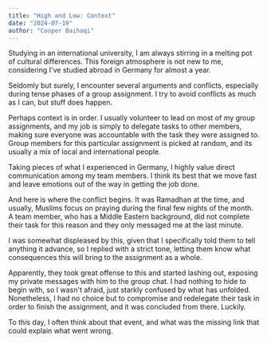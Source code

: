 ```yaml
---
title: "High and Low: Context"
date: "2024-07-19"
author: "Cooper Baihaqi"
---
```


Studying in an international university, I am always stirring in a melting pot of cultural differences. This foreign atmosphere is not new to me, considering I've studied abroad in Germany for almost a year.

Seldomly but surely, I encounter several arguments and conflicts, especially during tense phases of a group assignment. I try to avoid conflicts as much as I can, but stuff does happen.

Perhaps context is in order. I usually volunteer to lead on most of my group assignments, and my job is simply to delegate tasks to other members, making sure everyone was accountable with the task they were assigned to. Group members for this particular assignment is picked at random, and its usually a mix of local and international people.

Taking pieces of what I experienced in Germany, I highly value direct communication among my team members. I think its best that we move fast and leave emotions out of the way in getting the job done.

And here is where the conflict begins. It was Ramadhan at the time, and usually, Muslims focus on praying during the final few nights of the month. A team member, who has a Middle Eastern background, did not complete their task for this reason and they only messaged me at the last minute.

I was somewhat displeased by this, given that I specifically told them to tell anything it advance, so I replied with a strict tone, letting them know what consequences this will bring to the assignment as a whole.

Apparently, they took great offense to this and started lashing out, exposing my private messages with him to the group chat. I had nothing to hide to begin with, so I wasn't afraid, just starkly confused by what has unfolded. Nonetheless, I had no choice but to compromise and redelegate their task in order to finish the assignment, and it was concluded from there. Luckily.

To this day, I often think about that event, and what was the missing link that could explain what went wrong.
